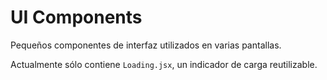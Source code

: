 # UI Components

Pequeños componentes de interfaz utilizados en varias pantallas.

Actualmente sólo contiene `Loading.jsx`, un indicador de carga reutilizable.
